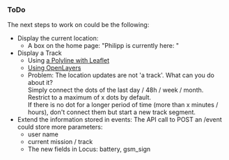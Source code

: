 ### ToDo

The next steps to work on could be the following:

* Display the current location:
  * A box on the home page: "Philipp is currently here: "
* Display a Track
  * Using [a Polyline with Leaflet](http://leafletjs.com/reference.html#polyline)
  * [Using OpenLayers](http://wiki.openstreetmap.org/wiki/Openlayers_Track_example)
  * Problem: The location updates are not 'a track'. What can you do about it?  
    Simply connect the dots of the last day / 48h / week / month.  
    Restrict to a maximum of x dots by default.  
    If there is no dot for a longer period of time (more than x minutes / hours),
    don't connect them but start a new track segment.
* Extend the information stored in events:
  The API call to POST an /event could store more parameters:
  * user name
  * current mission / track
  * The new fields in Locus: battery, gsm_sign

